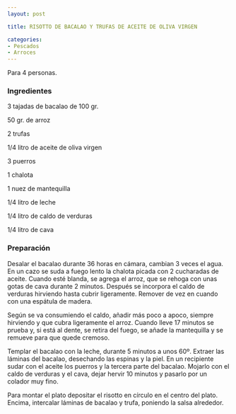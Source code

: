 ```yaml
---
layout: post

title: RISOTTO DE BACALAO Y TRUFAS DE ACEITE DE OLIVA VIRGEN

categories:
- Pescados
- Arroces
---
```

Para 4 personas.

<h3>Ingredientes</h3>
3 tajadas de bacalao de 100 gr.

50 gr. de arroz

2 trufas

1/4 litro de aceite de oliva virgen

3 puerros

1 chalota

1 nuez de mantequilla

1/4 litro de leche

1/4 litro de caldo de verduras

1/4 litro de cava

<h3>Preparación</h3>
Desalar el bacalao durante 36 horas en cámara, cambian 3 veces el agua. En un cazo se suda a fuego lento la chalota picada con 2 cucharadas de aceite. Cuando esté blanda, se agrega el arroz, que se rehoga con unas gotas de cava durante 2 minutos. Después se incorpora el caldo de verduras hirviendo hasta cubrir ligeramente. Remover de vez en cuando con una espátula de madera.

Según se va consumiendo el caldo, añadir más poco a apoco, siempre hirviendo y que cubra ligeramente el arroz. Cuando lleve 17 minutos se prueba y, si está al dente, se retira del fuego, se añade la mantequilla y se remueve para que quede cremoso.

Templar el bacalao con la leche, durante 5 minutos a unos 60º. Extraer las láminas del bacalao, desechando las espinas y la piel. En un recipiente sudar con el aceite los puerros y la tercera parte del bacalao. Mojarlo con el caldo de verduras y el cava, dejar hervir 10 minutos y pasarlo por un colador muy fino.

Para montar el plato depositar el risotto en círculo en el centro del plato. Encima, intercalar láminas de bacalao y trufa, poniendo la salsa alrededor.